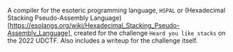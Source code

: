 A compiler for the esoteric programming language, `HSPAL` or (Hexadecimal Stacking Pseudo-Assembly Language)[https://esolangs.org/wiki/Hexadecimal_Stacking_Pseudo-Assembly_Language], created for the challenge `Heard you like stacks` on the 2022 UDCTF.
Also includes a writeup for the challenge itself.
